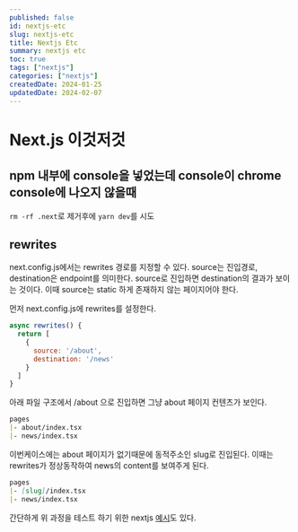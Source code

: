 ```yaml
---
published: false
id: nextjs-etc
slug: nextjs-etc
title: Nextjs Etc
summary: nextjs etc
toc: true
tags: ["nextjs"]
categories: ["nextjs"]
createdDate: 2024-01-25
updatedDate: 2024-02-07
---
```


# Next.js 이것저것

## npm 내부에 console을 넣었는데 console이 chrome console에 나오지 않을때
`rm -rf .next`로 제거후에 `yarn dev`를 시도

## rewrites
next.config.js에서는 rewrites 경로를 지정할 수 있다.
source는 진입경로, destination은 endpoint를 의미한다.
source로 진입하면 destination의 결과가 보이는 것이다.
이때 source는 static 하게 존재하지 않는 페이지어야 한다.

먼저 next.config.js에 rewrites를 설정한다.

```javascript
async rewrites() {
  return [
    {
      source: '/about',
      destination: '/news'
    }
  ]
}
```

아래 파일 구조에서 /about 으로 진입하면 그냥 about 페이지 컨텐츠가 보인다.
```markdown
pages
|- about/index.tsx
|- news/index.tsx
```

이번케이스에는 about 페이지가 없기때문에 동적주소인 slug로 진입된다.
이때는 rewrites가 정상동작하여 news의 content를 보여주게 된다.
```markdown
pages
|- [slug]/index.tsx
|- news/index.tsx
```

간단하게 위 과정을 테스트 하기 위한 nextjs [예시][1]도 있다.


[1]: https://github.com/vercel/next.js/tree/canary/examples/active-class-name


